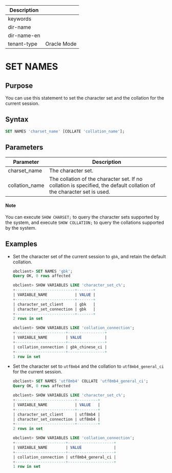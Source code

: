 | Description   |                 |
|---------------|-----------------|
| keywords      |                 |
| dir-name      |                 |
| dir-name-en   |                 |
| tenant-type   | Oracle Mode     |

# SET NAMES

## Purpose

You can use this statement to set the character set and the collation for the current session.

## Syntax

```sql
SET NAMES 'charset_name' [COLLATE 'collation_name'];
```

## Parameters

| Parameter | Description |
|----------------|----------------------------------|
| charset_name | The character set.  |
| collation_name | The collation of the character set. If no collation is specified, the default collation of the character set is used.  |

  <main id="notice" type='explain'>
    <h4>Note</h4>
    <p>You can execute <code>SHOW CHARSET;</code> to query the character sets supported by the system, and execute <code>SHOW COLLATION;</code> to query the collations supported by the system. </p>
  </main>

## Examples

* Set the character set of the current session to `gbk`, and retain the default collation.

   ```sql
   obclient> SET NAMES 'gbk';
   Query OK, 0 rows affected

   obclient> SHOW VARIABLES LIKE 'character_set_c%';
   +--------------------------+-------+
   | VARIABLE_NAME            | VALUE |
   +--------------------------+-------+
   | character_set_client     | gbk   |
   | character_set_connection | gbk   |
   +--------------------------+-------+
   2 rows in set

   obclient> SHOW VARIABLES LIKE 'collation_connection';
   +----------------------+----------------+
   | VARIABLE_NAME        | VALUE          |
   +----------------------+----------------+
   | collation_connection | gbk_chinese_ci |
   +----------------------+----------------+
   1 row in set
   ```

* Set the character set to `utf8mb4` and the collation to `utf8mb4_general_ci` for the current session.

   ```sql
   obclient> SET NAMES 'utf8mb4' COLLATE 'utf8mb4_general_ci';
   Query OK, 0 rows affected

   obclient> SHOW VARIABLES LIKE 'character_set_c%';
   +--------------------------+---------+
   | VARIABLE_NAME            | VALUE   |
   +--------------------------+---------+
   | character_set_client     | utf8mb4 |
   | character_set_connection | utf8mb4 |
   +--------------------------+---------+
   2 rows in set

   obclient> SHOW VARIABLES LIKE 'collation_connection';
   +----------------------+--------------------+
   | VARIABLE_NAME        | VALUE              |
   +----------------------+--------------------+
   | collation_connection | utf8mb4_general_ci |
   +----------------------+--------------------+
   1 row in set
   ```

